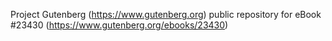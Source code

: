 Project Gutenberg (https://www.gutenberg.org) public repository for eBook #23430 (https://www.gutenberg.org/ebooks/23430)
